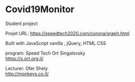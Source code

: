 # Covid19Monitor <br/>

Student project <br/>

Projet URL: https://speedtech2020.com/corona/graph.html <br/>

Built with JavaScript vanilla , jQuery, HTML CSS <br/>

program: Speed Tech Ort Singalovsky <br/>
https://s.ort.org.il/ <br/>

Lecturer: Ofer Shely <br/>
http://monkeys.co.il/ <br/>
